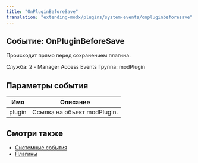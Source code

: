 ```yaml
---
title: "OnPluginBeforeSave"
translation: "extending-modx/plugins/system-events/onpluginbeforesave"
---
```


## Событие: OnPluginBeforeSave

Происходит прямо перед сохранением плагина.

Служба: 2 - Manager Access Events
Группа: modPlugin

## Параметры события

| Имя    | Описание                    |
| ------ | --------------------------- |
| plugin | Ссылка на объект modPlugin. |

## Смотри также

- [Системные события](extending-modx/plugins/system-events "Системные события")
- [Плагины](extending-modx/plugins "Плагины")
